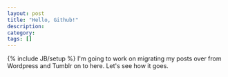 ```yaml
---
layout: post
title: "Hello, Github!"
description:
category:
tags: []
---
```

{% include JB/setup %}
I'm going to work on migrating my posts over from Wordpress and Tumblr on to here. Let's see how it goes.